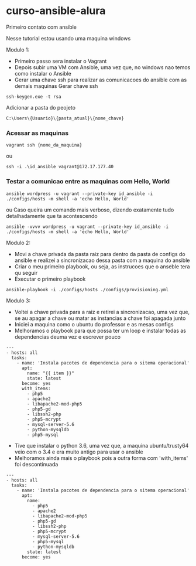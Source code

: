 # curso-ansible-alura
Primeiro contato com ansible

Nesse tutorial estou usando uma maquina windows

Modulo 1:
- Primeiro passo sera instalar o Vagrant 
- Depois subir uma VM com Ansible, uma vez que, no windows nao temos como instalar o Ansible
- Gerar uma chave ssh para realizar as comunicacoes do ansible com as demais maquinas
Gerar chave ssh
```
ssh-keygen.exe -t rsa
```
Adicionar a pasta do peojeto
```
C:\Users\{Usuario}\{pasta_atual}\{nome_chave} 
```

### Acessar as maquinas
```
vagrant ssh {nome_da_maquina}
```
ou
```
ssh -i .\id_ansible vagrant@172.17.177.40
```

### Testar a comunicao entre as maquinas com Hello, World
```
ansible wordpress -u vagrant --private-key id_ansible -i ./configs/hosts -m shell -a 'echo Hello, World'
```
ou
Caso queira um comando mais verboso, dizendo exatamente tudo detalhadamente que ta acontescendo
```
ansible -vvvv wordpress -u vagrant --private-key id_ansible -i ./configs/hosts -m shell -a 'echo Hello, World'
```

Modulo 2:
- Movi a chave privada da pasta raiz para dentro da pasta de configs do ansible e realizei a sincronizacao dessa pasta com a maquina do ansible
- Criar o meu primeiro playbook, ou seja, as instrucoes que o anseble tera qu seguir
- Executar o primeiro playbook
```
ansible-playbook -i ./configs/hosts ./configs/provisioning.yml
```


Modulo 3:
- Voltei a chave privada para a raiz e retirei a sincronizacao, uma vez que, se au apagar a chave ou matar as instancias a chave foi apagada junto
- Iniciei a maquina como o ubuntu do professor e as mesas configs
- Melhoramos o playbook para que possa ter um loop e instalar todas as dependencias deuma vez e escrever pouco
```
---
- hosts: all
  tasks: 
    - name: 'Instala pacotes de dependencia para o sitema operacional'
      apt:
        name: "{{ item }}"
        state: latest
      become: yes
      with_items:
        - php5
        - apache2
        - libapache2-mod-php5
        - php5-gd
        - libssh2-php
        - php5-mcrypt
        - mysql-server-5.6
        - python-mysqldb
        - php5-mysql
```
- Tive que instalar o python 3.6, uma vez que, a maquina ubuntu/trusty64 veio com o 3.4 e era muito antigo para usar o ansible
- Melhoramos ainda mais o playbook pois a outra forma com 'with_items' foi descontinuada
```
---
- hosts: all
  tasks: 
    - name: 'Instala pacotes de dependencia para o sitema operacional'
      apt:
        name: 
          - php5
          - apache2
          - libapache2-mod-php5
          - php5-gd
          - libssh2-php
          - php5-mcrypt
          - mysql-server-5.6
          - php5-mysql
          - python-mysqldb
        state: latest
      become: yes
```